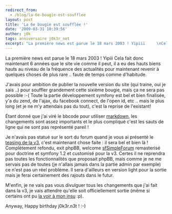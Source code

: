 ```yaml
---
redirect_from:
  - /blog/la-6e-bougie-est-soufflee
layout: post
title: 'La 6e bougie est soufflée !'
date: '2009-03-31 10:39:56'
author: j0k
tags: anniversaire j0k3r_net
excerpt: "La première news est parue le 18 mars 2003 ! Yipiii     \nCela fait donc maintenant 6 années que le site vie comme il peut, il a eu des hauts biens hauts au niveau de la fréquence des actualités pour maintenant revenir à quelques choses de plus rare .. faute de temps comme d'habitude.  \n  \nJ'avais pour ambition de publier la nouvelle version du site      …"
---
```


La première news est parue le 18 mars 2003 ! Yipiii
Cela fait donc maintenant 6 années que le site vie comme il peut, il a eu des hauts biens hauts au niveau de la fréquence des actualités pour maintenant revenir à quelques choses de plus rare .. faute de temps comme d'habitude.

J'avais pour ambition de publier la nouvelle version du site (qui traine, oui je sais ..) pour souffler grandement cette sixième bougie, mais ça ne sera pas possible :-(   Toute la partie développement symfony est bel et bien finalisée, y'a du zend, de l'ajax, du facebook connect, de l'open id, etc .. mais le plus long (et je ne m'y attendais pas du tout), c'est la reprise de l'existant!

Étant donné que j'ai viré le bbcode pour utiliser [markdown](http://michelf.com/projets/php-markdown/), les changements sont assez importants et le plus compliqué c'est les sauts de ligne qui ne sont pas représenté pareil !

Je n'avais pas statué sur le sort du forum quand je vous ai présenté le [teasing de la v3](http://www.j0k3r.net/news-teasing-v3-0-2008.html), c'est maintenant chose faite : il sera bel et bien là !   Complètement refondu, exit phpBB, welcome [sfSimpleForum](http://www.symfony-project.org/plugins/sfSimpleForumPlugin) remasterisé pour doctrine et symfony 1.2 et customisé pour la v3. Certes il ne reprendra pas toutes les fonctionnalités que proposait phpBB, mais comme je ne me servais pas de toutes (je n'allais jamais dans la partie admin par exemple) ce n'est pas un réel problème. Il sera d'ailleurs en version light pour la sortie mais je ferai certainement des rajouts dans le futur.

M'enfin, je ne vais pas vous divulguer tous les changements que j'ai fait dans la v3, je vais attendre qu'elle soit officiellement sortie (même si certains ont pu [la voir à mon insu](http://twitter.com/jiceb/status/1393565695) :p).

Anyway, Happy birthday j0k3r.n3t ! :-)
